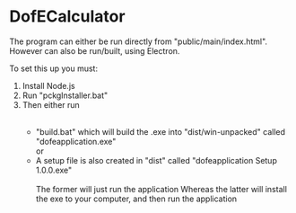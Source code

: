 # DofECalculator

The program can either be run directly from "public/main/index.html".
However can also be run/built, using Electron.

To set this up you must:
<ol>
  <li>Install Node.js</li>
  <li>Run "pckgInstaller.bat"</li>
  <li>Then either run</li>
  <ul>
    <br>
    <li>"build.bat" which will build the .exe into "dist/win-unpacked" called "dofeapplication.exe"</li>
    or
    <li>A setup file is also created in "dist" called "dofeapplication Setup 1.0.0.exe"</li>
    <br>
    The former will just run the application
    Whereas the latter will install the exe to your computer, and then run the application
  </ul>
</ol>
